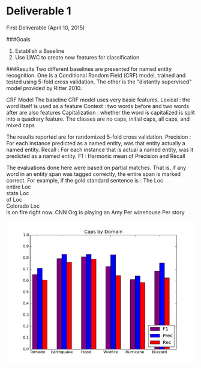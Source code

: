 Deliverable 1
=============

First Deliverable (April 10, 2015)

###Goals
1. Establish a Baseline
2. Use LIWC to create new features for classification


###Results
Two different baselines are presented for named entity recognition. One is a Conditional Random Field (CRF) model, trained and tested using 5-fold cross validation. The other is the "distantly supervised" model provided by Ritter 2010.

CRF Model
The baseline CRF model uses very basic features.
Lexical : the word itself is used as a feature
Context : two words before and two words after are also features
Capitalization : whether the word is capitalized is split into a quadrary feature. The classes are no caps, initial caps, all caps, and mixed caps

The results reported are for randomized 5-fold cross validation.
Precision : For each instance predicted as a named entity, was that entity actually a named entity.
Recall : For each instance that is actual a named entity, was it predicted as a named entity.
F1 : Harmonic mean of Precision and Recall

The evaluations done here were based on partial matches. That is, if any word in an entity span was tagged correctly, the entire span is marked correct. For example, if the gold standard sentence is :
The 		Loc<br>
entire		Loc<br>
state		Loc<br>
of		Loc<br>
Colorado	Loc<br>
is
on
fire
right
now.
CNN		Org
is
playing
an
Amy		Per
winehouse	Per
story

![alt text](https://github.com/jenningsanderson/ner-twitter-ml/blob/master/deliverable_1/caps_by_domain.png "caps by domain")